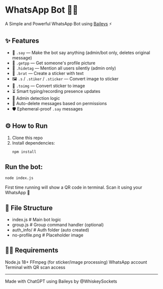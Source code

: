 # WhatsApp Bot 🤖📱

A Simple and Powerful WhatsApp Bot using [Baileys](https://github.com/WhiskeySockets/Baileys) ⚡

## ✨ Features

- 💬 `.say` — Make the bot say anything (admin/bot only, deletes original message)
- 👤 `.getpp` — Get someone's profile picture
- 📣 `.hidetag` — Mention all users silently (admin only)
- 🎨 `.brat` — Create a sticker with text
- 🖼️ `.s` / `.stiker` / `.sticker` — Convert image to sticker
- 🔁 `.toimg` — Convert sticker to image
- ⏳ Smart typing/recording presence updates
- 🧠 Admin detection logic
- 🧹 Auto-delete messages based on permissions
- 🛡️ Ephemeral-proof `.say` messages

## ⚙️ How to Run

1. Clone this repo
2. Install dependencies:
   ```bash
   npm install
   ```

   
## Run the bot:

```bash 
node index.js
```

First time running will show a QR code in terminal. Scan it using your WhatsApp 📲


## 📁 File Structure

- index.js           # Main bot logic
- group.js           # Group command handler (optional)
- auth_info/         # Auth folder (auto created)
- no-profile.png     # Placeholder image


## 🧑‍💻 Requirements

Node.js 18+
FFmpeg (for sticker/image processing)
WhatsApp account
Terminal with QR scan access

---

Made with ChatGPT using Baileys by @WhiskeySockets
